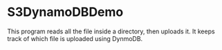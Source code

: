 # S3DynamoDBDemo
This program reads all the file inside a directory, then uploads it. It keeps track of which file is uploaded using DynmoDB. 
